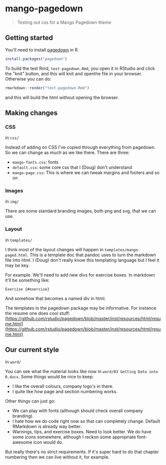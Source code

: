 # mango-pagedown

> Testing out css for a Mango Pagedown theme

## Getting started

You'll need to install [pagedown](https://github.com/rstudio/pagedown) in R.

```r
install.packages("pagedown")
```

To build the test Rmd, `test-pagedown.Rmd`, you open it in RStudio and click the "knit" button, and this will knit and openthe file in your browser. Otherwise you can do:

```r
rmarkdown::render("test-pagedown.Rmd")
```

and this will build the html without opening the browser.


## Making changes

### CSS

in `css/`

Instead of adding on CSS I've copied through everything from pagedown. So we can change as much as we like there. There are three:

* `mango-fonts.css`: fonts
* `default.css`: some core css that I (Doug) don't understand
* `mango-page.css`: This is where we can tweak margins and footers and so on

### Images

in `img/`

There are some standard branding images, both png and svg, that we can use.

### Layout

in `templates/`

I think most of the layout changes will happen in `templates/mango-paged.html`. This is a template doc that pandoc uses to turn the markdown file into html. I (Doug) don't really know this templating language but I feel it may be key.

For example. We'll need to add new divs for exercise boxes. In markdown it'll be something like:

```
Exercise {#exercise}
```

And somehow that becomes a named div in html.

The templates in the pagedown package may be informative. For instance the resume one does cool stuff: [https://github.com/rstudio/pagedown/blob/master/inst/resources/html/resume.html](https://github.com/rstudio/pagedown/blob/master/inst/resources/html/resume.html)


## Our current style

in `word/`

You can see what the material looks like now in `word/03 Getting Data into R.docx`. Some things would be nice to keep:

* I like the overall colours, company logo's in there.
* I quite like how page and section numbering works.

Other things can just go:

* We can play with fonts (although should check overall company branding).
* I hate how we do code right now so that can completely change. Default RMarkdown is already way better.
* Warnings, tips, and exercise boxes. Need to look better. We do have some icons somewhere, although I reckon some appropriate font-awesome icon would do.

But really there's no strict requirements. If it's super hard to do that chapter numbering then we can live without it, for example.
